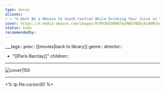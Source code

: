 ```yaml
---
type: movie
aliases:
- - "% Dont Be a Menace to South Central While Drinking Your Juice in the Hood"
cover: https://m.media-amazon.com/images/M/MV5BZGM0NTAyMWEtNDBjNi00MjkwLWFhM2UtNDExNmVmMzEzNzExXkEyXkFqcGc@._V1_SX300.jpg
status: todo
recommendedby:
---
```

___tags:: prev:: [[movies|back to library]]
genre::
director:: 
  - "[[Paris Barclay]]"
children::
___
![cover|150](https://m.media-amazon.com/images/M/MV5BZGM0NTAyMWEtNDBjNi00MjkwLWFhM2UtNDExNmVmMzEzNzExXkEyXkFqcGc@._V1_SX300.jpg)
___
<% tp.file.cursor(0) %>
